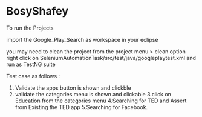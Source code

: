 # BosyShafey
To run the Projects

import the Google_Play_Search as workspace in your eclipse

you may need to clean the project from the project menu > clean option
right click on SeleniumAutomationTask/src/test/java/googleplaytest.xml and run as TestNG suite


Test case as follows :
1. Validate the apps button is shown and clickble
2. validate the categories menu is shown and clickable 
3.click on Education from the categories menu
4.Searching for TED and Assert from Existing the TED app 
5.Searching for Facebook.
